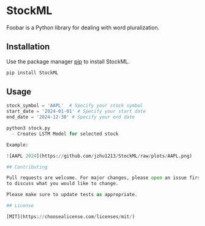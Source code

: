 # StockML

Foobar is a Python library for dealing with word pluralization.

## Installation

Use the package manager [pip](url) to install StockML.

```bash
pip install StockML
```

## Usage

```python
stock_symbol = 'AAPL'  # Specify your stock symbol
start_date = '2024-01-01' # Specify your start date
end_date = '2024-12-30' # Specify your end date

python3 stock.py
  - Creates LSTM Model for selected stock

Example:

![AAPL 2024](https://github.com/jzhu1213/StockML/raw/plots/AAPL.png)

## Contributing

Pull requests are welcome. For major changes, please open an issue first
to discuss what you would like to change.

Please make sure to update tests as appropriate.

## License

[MIT](https://choosealicense.com/licenses/mit/)
